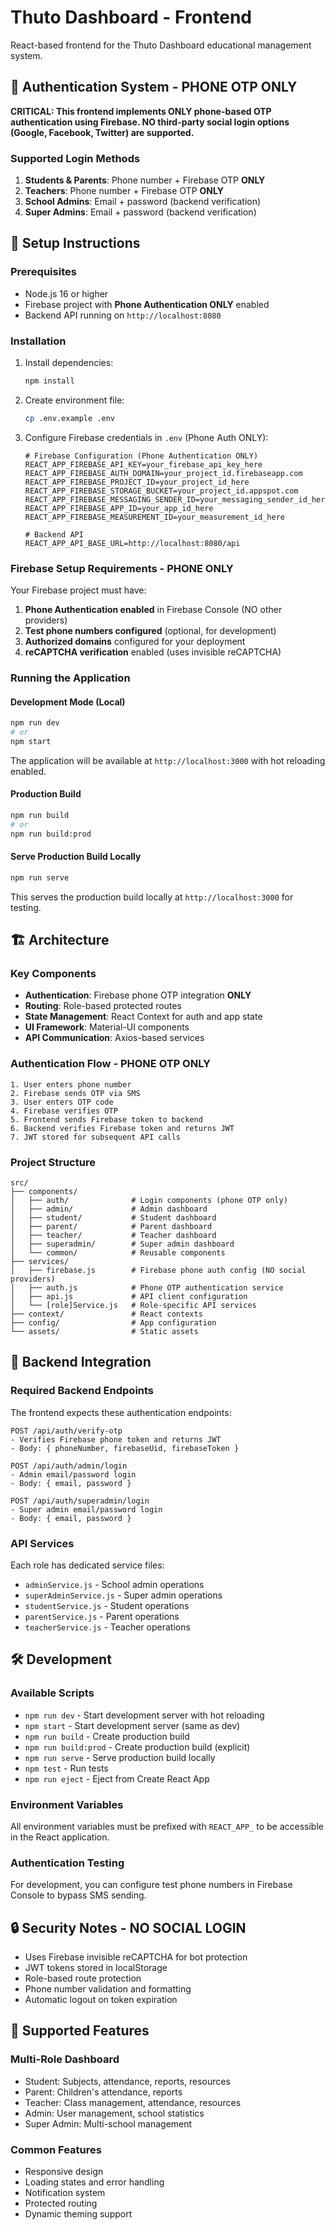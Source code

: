 # Thuto Dashboard - Frontend

React-based frontend for the Thuto Dashboard educational management system.

## 🔐 Authentication System - PHONE OTP ONLY

**CRITICAL: This frontend implements ONLY phone-based OTP authentication using Firebase. NO third-party social login options (Google, Facebook, Twitter) are supported.**

### Supported Login Methods

1. **Students & Parents**: Phone number + Firebase OTP **ONLY**
2. **Teachers**: Phone number + Firebase OTP **ONLY**
3. **School Admins**: Email + password (backend verification)
4. **Super Admins**: Email + password (backend verification)


## 🚀 Setup Instructions

### Prerequisites

- Node.js 16 or higher
- Firebase project with **Phone Authentication ONLY** enabled
- Backend API running on `http://localhost:8080`

### Installation

1. Install dependencies:
   ```bash
   npm install
   ```

2. Create environment file:
   ```bash
   cp .env.example .env
   ```

3. Configure Firebase credentials in `.env` (Phone Auth ONLY):
   ```env
   # Firebase Configuration (Phone Authentication ONLY)
   REACT_APP_FIREBASE_API_KEY=your_firebase_api_key_here
   REACT_APP_FIREBASE_AUTH_DOMAIN=your_project_id.firebaseapp.com
   REACT_APP_FIREBASE_PROJECT_ID=your_project_id_here
   REACT_APP_FIREBASE_STORAGE_BUCKET=your_project_id.appspot.com
   REACT_APP_FIREBASE_MESSAGING_SENDER_ID=your_messaging_sender_id_here
   REACT_APP_FIREBASE_APP_ID=your_app_id_here
   REACT_APP_FIREBASE_MEASUREMENT_ID=your_measurement_id_here

   # Backend API
   REACT_APP_API_BASE_URL=http://localhost:8080/api
   ```

### Firebase Setup Requirements - PHONE ONLY

Your Firebase project must have:

1. **Phone Authentication enabled** in Firebase Console (NO other providers)
2. **Test phone numbers configured** (optional, for development)
3. **Authorized domains** configured for your deployment
4. **reCAPTCHA verification** enabled (uses invisible reCAPTCHA)

### Running the Application

#### Development Mode (Local)
```bash
npm run dev
# or
npm start
```

The application will be available at `http://localhost:3000` with hot reloading enabled.

#### Production Build
```bash
npm run build
# or  
npm run build:prod
```

#### Serve Production Build Locally
```bash
npm run serve
```

This serves the production build locally at `http://localhost:3000` for testing.

## 🏗️ Architecture

### Key Components

- **Authentication**: Firebase phone OTP integration **ONLY**
- **Routing**: Role-based protected routes
- **State Management**: React Context for auth and app state
- **UI Framework**: Material-UI components
- **API Communication**: Axios-based services

### Authentication Flow - PHONE OTP ONLY

```
1. User enters phone number
2. Firebase sends OTP via SMS
3. User enters OTP code
4. Firebase verifies OTP
5. Frontend sends Firebase token to backend
6. Backend verifies Firebase token and returns JWT
7. JWT stored for subsequent API calls
```

### Project Structure

```
src/
├── components/
│   ├── auth/              # Login components (phone OTP only)
│   ├── admin/             # Admin dashboard
│   ├── student/           # Student dashboard
│   ├── parent/            # Parent dashboard
│   ├── teacher/           # Teacher dashboard
│   ├── superadmin/        # Super admin dashboard
│   └── common/            # Reusable components
├── services/
│   ├── firebase.js        # Firebase phone auth config (NO social providers)
│   ├── auth.js            # Phone OTP authentication service
│   ├── api.js             # API client configuration
│   └── [role]Service.js   # Role-specific API services
├── context/               # React contexts
├── config/                # App configuration
└── assets/                # Static assets
```

## 🔧 Backend Integration

### Required Backend Endpoints

The frontend expects these authentication endpoints:

```
POST /api/auth/verify-otp
- Verifies Firebase phone token and returns JWT
- Body: { phoneNumber, firebaseUid, firebaseToken }

POST /api/auth/admin/login  
- Admin email/password login
- Body: { email, password }

POST /api/auth/superadmin/login
- Super admin email/password login  
- Body: { email, password }
```

### API Services

Each role has dedicated service files:
- `adminService.js` - School admin operations
- `superAdminService.js` - Super admin operations  
- `studentService.js` - Student operations
- `parentService.js` - Parent operations
- `teacherService.js` - Teacher operations

## 🛠️ Development

### Available Scripts

- `npm run dev` - Start development server with hot reloading
- `npm start` - Start development server (same as dev)
- `npm run build` - Create production build
- `npm run build:prod` - Create production build (explicit)
- `npm run serve` - Serve production build locally
- `npm test` - Run tests
- `npm run eject` - Eject from Create React App

### Environment Variables

All environment variables must be prefixed with `REACT_APP_` to be accessible in the React application.

### Authentication Testing

For development, you can configure test phone numbers in Firebase Console to bypass SMS sending.

## 🔒 Security Notes - NO SOCIAL LOGIN

- Uses Firebase invisible reCAPTCHA for bot protection
- JWT tokens stored in localStorage
- Role-based route protection
- Phone number validation and formatting
- Automatic logout on token expiration

## 📱 Supported Features

### Multi-Role Dashboard
- Student: Subjects, attendance, reports, resources
- Parent: Children's attendance, reports  
- Teacher: Class management, attendance, resources
- Admin: User management, school statistics
- Super Admin: Multi-school management

### Common Features
- Responsive design
- Loading states and error handling
- Notification system
- Protected routing
- Dynamic theming support
